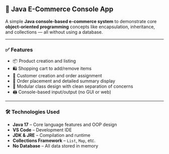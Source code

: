 



## 🛒 Java E-Commerce Console App

A simple **Java console-based e-commerce system** to demonstrate core **object-oriented programming** concepts like encapsulation, inheritance, and collections — all without using a database.

---

### ✅ Features

* 📦 Product creation and listing
* 🛍️ Shopping cart to add/remove items
* 👤 Customer creation and order assignment
* 🧾 Order placement and detailed summary display
* 🧩 Modular class design with clean separation of concerns
* 🖨️ Console-based input/output (no GUI or web)

---

### 🛠️ Technologies Used

* **Java 17** – Core language features and OOP design
* **VS Code** – Development IDE
* **JDK & JRE** – Compilation and runtime
* **Collections Framework** – `List`, `Map`, etc.
* **No Database** – All data stored in memory



